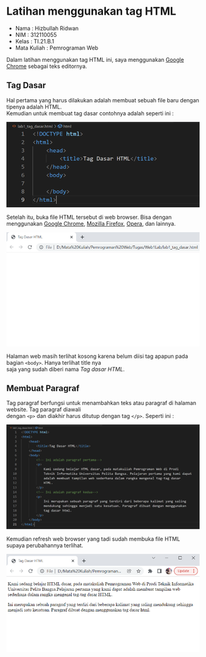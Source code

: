 # Latihan menggunakan tag HTML  

* Nama          : Hizbullah Ridwan
* NIM           : 312110055
* Kelas         : TI.21.B.1
* Mata Kuliah   : Pemrograman Web

Dalam latihan menggunakan tag HTML ini, saya menggunakan [Google Chrome](https://www.google.com/intl/id_id/chrome/) sebagai teks editornya.  

## Tag Dasar

Hal pertama yang harus dilakukan adalah membuat sebuah file baru dengan tipenya adalah HTML.            
Kemudian untuk membuat tag dasar contohnya adalah seperti ini :            

![Gambar 1](screenshoots/Capture1.png)      

Setelah itu, buka file HTML tersebut di web browser. Bisa dengan menggunakan [Google Chrome](https://www.google.com/intl/id_id/chrome/), [Mozilla Firefox](https://www.mozilla.org/id/firefox/), [Opera](https://www.opera.com/), dan lainnya.          

![Gambar 2](screenshoots/Capture2.png)                 

Halaman web masih terlihat kosong karena belum diisi tag apapun pada bagian `<body>`. Hanya terlihat title nya         
saja yang sudah diberi nama *Tag dasar HTML*.       

## Membuat Paragraf

Tag paragraf berfungsi untuk menambahkan teks atau paragraf di halaman website. Tag paragraf diawali           
dengan `<p>` dan diakhir harus ditutup dengan tag `</p>`. Seperti ini :        

![Gambar 3](screenshoots/Capture3.png)                 

Kemudian refresh web browser yang tadi sudah membuka file HTML supaya perubahannya terlihat.            

![Gambar 4](screenshoots/Capture4.png)                 